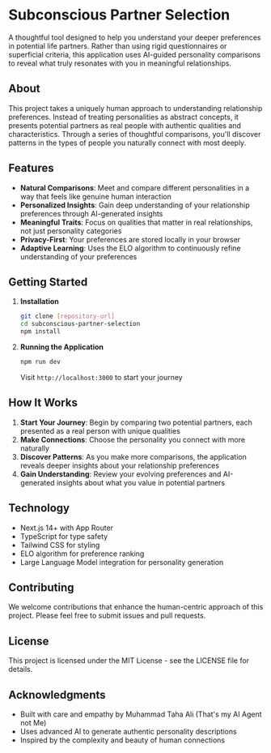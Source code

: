 # Subconscious Partner Selection

A thoughtful tool designed to help you understand your deeper preferences in potential life partners. Rather than using rigid questionnaires or superficial criteria, this application uses AI-guided personality comparisons to reveal what truly resonates with you in meaningful relationships.

## About

This project takes a uniquely human approach to understanding relationship preferences. Instead of treating personalities as abstract concepts, it presents potential partners as real people with authentic qualities and characteristics. Through a series of thoughtful comparisons, you'll discover patterns in the types of people you naturally connect with most deeply.

## Features

- **Natural Comparisons**: Meet and compare different personalities in a way that feels like genuine human interaction
- **Personalized Insights**: Gain deep understanding of your relationship preferences through AI-generated insights
- **Meaningful Traits**: Focus on qualities that matter in real relationships, not just personality categories
- **Privacy-First**: Your preferences are stored locally in your browser
- **Adaptive Learning**: Uses the ELO algorithm to continuously refine understanding of your preferences

## Getting Started

1. **Installation**
   ```bash
   git clone [repository-url]
   cd subconscious-partner-selection
   npm install
   ```

2. **Running the Application**
   ```bash
   npm run dev
   ```
   Visit `http://localhost:3000` to start your journey

## How It Works

1. **Start Your Journey**: Begin by comparing two potential partners, each presented as a real person with unique qualities
2. **Make Connections**: Choose the personality you connect with more naturally
3. **Discover Patterns**: As you make more comparisons, the application reveals deeper insights about your relationship preferences
4. **Gain Understanding**: Review your evolving preferences and AI-generated insights about what you value in potential partners

## Technology

- Next.js 14+ with App Router
- TypeScript for type safety
- Tailwind CSS for styling
- ELO algorithm for preference ranking
- Large Language Model integration for personality generation

## Contributing

We welcome contributions that enhance the human-centric approach of this project. Please feel free to submit issues and pull requests.

## License

This project is licensed under the MIT License - see the LICENSE file for details.

## Acknowledgments

- Built with care and empathy by Muhammad Taha Ali (That's my AI Agent not Me)
- Uses advanced AI to generate authentic personality descriptions
- Inspired by the complexity and beauty of human connections

